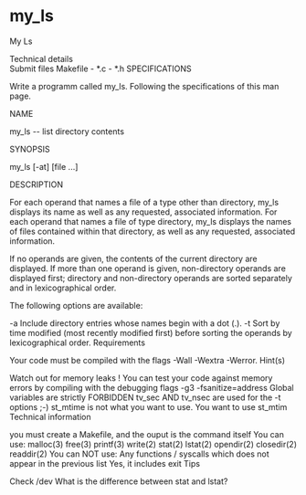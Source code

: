 # my_ls

My Ls

Technical details	
Submit files	Makefile - *.c - *.h
SPECIFICATIONS

Write a programm called my_ls. Following the specifications of this man page.

NAME

my_ls -- list directory contents

SYNOPSIS

my_ls [-at] [file ...]

DESCRIPTION

For each operand that names a file of a type other than directory, my_ls displays its name as well as any requested, associated information. For each operand that names a file of type directory, my_ls displays the names of files contained within that directory, as well as any requested, associated information.

If no operands are given, the contents of the current directory are displayed. If more than one operand is given, non-directory operands are displayed first; directory and non-directory operands are sorted separately and in lexicographical order.

The following options are available:

-a Include directory entries whose names begin with a dot (.).
-t Sort by time modified (most recently modified first) before sorting the operands by lexicographical order.
Requirements

Your code must be compiled with the flags -Wall -Wextra -Werror.
Hint(s)

Watch out for memory leaks !
You can test your code against memory errors by compiling with the debugging flags -g3 -fsanitize=address
Global variables are strictly FORBIDDEN
tv_sec AND tv_nsec are used for the -t options ;-)
st_mtime is not what you want to use. You want to use st_mtim
Technical information

you must create a Makefile, and the ouput is the command itself
You can use:
malloc(3)
free(3)
printf(3)
write(2)
stat(2)
lstat(2)
opendir(2)
closedir(2)
readdir(2)
You can NOT use:
Any functions / syscalls which does not appear in the previous list
Yes, it includes exit
Tips

Check /dev What is the difference between stat and lstat?